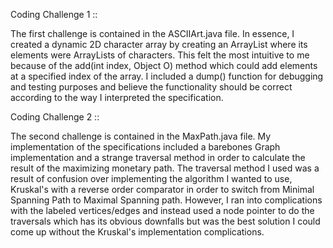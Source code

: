 Coding Challenge 1 ::

The first challenge is contained in the ASCIIArt.java file. In essence, I created a dynamic 2D character array by creating an ArrayList where its elements were ArrayLists of characters. This felt the most intuitive to me because of the add(int index, Object O) method which could add elements at a specified index of the array. I included a dump() function for debugging and testing purposes and believe the functionality should be correct according to the way I interpreted the specification.


Coding Challenge 2 ::

The second challenge is contained in the MaxPath.java file. My implementation of the specifications included a barebones Graph implementation and a strange traversal method in order to calculate the result of the maximizing monetary path. The traversal method I used was a result of confusion over implementing the algorithm I wanted to use, Kruskal's with a reverse order comparator in order to switch from Minimal Spanning Path to Maximal Spanning path. However, I ran into complications with the labeled vertices/edges and instead used a node pointer to do the traversals which has its obvious downfalls but was the best solution I could come up without the Kruskal's implementation complications.
